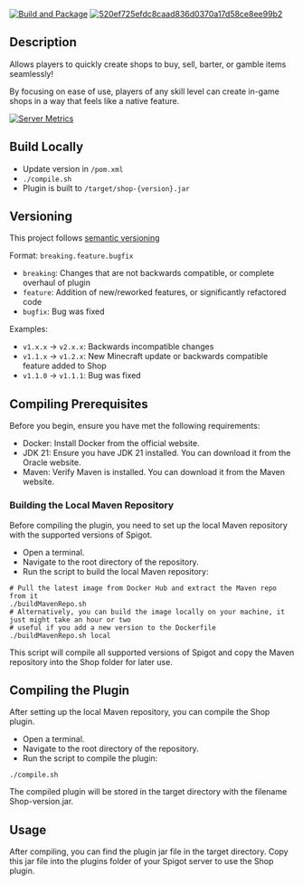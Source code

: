[![Build and Package](https://github.com/snowgears/Shop/actions/workflows/build.yml/badge.svg)](https://github.com/snowgears/Shop/actions/workflows/build.yml)
[![520ef725efdc8caad836d0370a17d58ce8ee99b2](https://github.com/user-attachments/assets/075aaff3-2328-4672-89af-32bc86ec3fcd)](https://www.spigotmc.org/resources/shop-the-intuitive-shop-plugin.9628/)

## Description
Allows players to quickly create shops to buy, sell, barter, or gamble items seamlessly!

By focusing on ease of use, players of any skill level can create in-game shops in a way that feels like a native feature.

[![Server Metrics](https://bstats.org/signatures/bukkit/shop-the-intuitive-shop-plugin.svg)](https://bstats.org/plugin/bukkit/shop-the-intuitive-shop-plugin/25211)

## Build Locally
* Update version in `/pom.xml`
* `./compile.sh`
* Plugin is built to `/target/shop-{version}.jar`

## Versioning
This project follows [semantic versioning](https://semver.org/)

Format: `breaking.feature.bugfix`
- `breaking`: Changes that are not backwards compatible, or complete overhaul of plugin
- `feature`: Addition of new/reworked features, or significantly refactored code
- `bugfix`: Bug was fixed

Examples:
- `v1.x.x` -> `v2.x.x`: Backwards incompatible changes
- `v1.1.x` -> `v1.2.x`: New Minecraft update or backwards compatible feature added to Shop
- `v1.1.0` -> `v1.1.1`: Bug was fixed

## Compiling Prerequisites
Before you begin, ensure you have met the following requirements:

- Docker: Install Docker from the official website.
- JDK 21: Ensure you have JDK 21 installed. You can download it from the Oracle website.
- Maven: Verify Maven is installed. You can download it from the Maven website.

### Building the Local Maven Repository
Before compiling the plugin, you need to set up the local Maven repository with the supported versions of Spigot.

- Open a terminal.
- Navigate to the root directory of the repository.
- Run the script to build the local Maven repository:
```shell
# Pull the latest image from Docker Hub and extract the Maven repo from it
./buildMavenRepo.sh
# Alternatively, you can build the image locally on your machine, it just might take an hour or two
# useful if you add a new version to the Dockerfile
./buildMavenRepo.sh local
```

This script will compile all supported versions of Spigot and copy the Maven repository into the Shop folder for later use.

## Compiling the Plugin
After setting up the local Maven repository, you can compile the Shop plugin.

- Open a terminal.
- Navigate to the root directory of the repository.
- Run the script to compile the plugin:
```shell
./compile.sh
```

The compiled plugin will be stored in the target directory with the filename Shop-version.jar.

## Usage
After compiling, you can find the plugin jar file in the target directory. Copy this jar file into the plugins folder of your Spigot server to use the Shop plugin.

